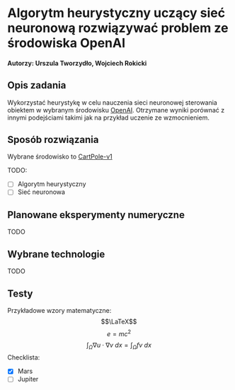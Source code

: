 # Algorytm heurystyczny uczący sieć neuronową rozwiązywać problem ze środowiska OpenAI
#### Autorzy: Urszula Tworzydło, Wojciech Rokicki

## Opis zadania
Wykorzystać heurystykę w celu nauczenia sieci neuronowej sterowania obiektem w wybranym środowisku [OpenAI](https://gym.openai.com/envs/#classic_control). Otrzymane wyniki porównać z innymi podejściami takimi jak na przykład uczenie ze wzmocnieniem.

## Sposób rozwiązania
Wybrane środowisko to [CartPole-v1](https://gym.openai.com/envs/CartPole-v1/)

TODO:
- [ ] Algorytm heurystyczny
- [ ] Sieć neuronowa

## Planowane eksperymenty numeryczne

TODO

## Wybrane technologie

TODO

## Testy
Przykładowe wzory matematyczne:
$$\LaTeX$$ 
$$e=mc^2$$
$$\int_\Omega \nabla u \cdot \nabla v~dx = \int_\Omega fv~dx$$
Checklista:
- [x] Mars
- [ ] Jupiter